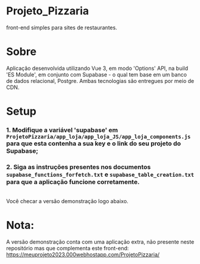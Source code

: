 # Projeto_Pizzaria
front-end simples para sites de restaurantes.
# Sobre
Aplicação desenvolvida utilizando Vue 3, em modo 'Options' API, na build  'ES Module', em conjunto com Supabase - o qual tem base em um banco de dados relacional, Postgre. 
Ambas tecnologias são entregues por meio de CDN.

# Setup
### 1. Modifique a variável 'supabase' em ```ProjetoPizzaria/app_loja/app_loja_JS/app_loja_components.js``` para que esta contenha a sua key e o link do seu projeto do Supabase;
### 2. Siga as instruções presentes nos documentos ```supabase_functions_forfetch.txt``` e  ```supabase_table_creation.txt``` para que a aplicação funcione corretamente.
<br/>
Você checar a versão demonstração logo abaixo.


# Nota: 
A versão demonstração conta com uma aplicação extra, não presente neste repositório mas que complementa este front-end: <br/>
https://meuprojeto2023.000webhostapp.com/ProjetoPizzaria/
